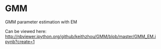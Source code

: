 GMM
===

GMM parameter estimation with EM

Can be viewed here: http://nbviewer.ipython.org/github/keithzhou/GMM/blob/master/GMM_EM.ipynb?create=1
